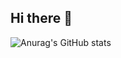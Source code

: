 ## Hi there 👋
![Anurag's GitHub stats](https://github-readme-stats.vercel.app/api?username=Mhijazi16&show_icons=true&theme=radical)
<!--
**Mhijazi16/Mhijazi16** is a ✨ _special_ ✨ repository because its `README.md` (this file) appears on your GitHub profile.

Here are some ideas to get you started:

- 🔭 I’m currently working on ...
- 🌱 I’m currently learning ...
- 👯 I’m looking to collaborate on ...
- 🤔 I’m looking for help with ...
- 💬 Ask me about ...
- 📫 How to reach me: ...
- 😄 Pronouns: ...
- ⚡ Fun fact: ...
-->
